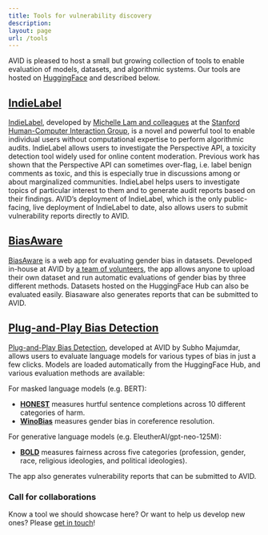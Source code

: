 ```yaml
---
title: Tools for vulnerability discovery
description:
layout: page
url: /tools
---
```

AVID is pleased to host a small but growing collection of tools to enable evaluation of models, datasets, and algorithmic systems. Our tools are hosted on [HuggingFace](https://huggingface.co/avid-ml) and described below. 


## [IndieLabel](https://huggingface.co/spaces/avid-ml/indie-label)
[IndieLabel](https://huggingface.co/spaces/avid-ml/indie-label), developed by [Michelle Lam and colleagues](https://hci.stanford.edu/publications/2022/Lam_EndUserAudits_CSCW22.pdf) at the [Stanford Human-Computer Interaction Group](https://hci.stanford.edu/), is a novel and powerful tool to enable individual users without computational expertise to perform algorithmic audits. IndieLabel allows users to investigate the Perspective API, a toxicity detection tool widely used for online content moderation. Previous work has shown that the Perspective API can sometimes over-flag, i.e. label benign comments as toxic, and this is especially true in discussions among or about marginalized communities. IndieLabel helps users to investigate topics of particular interest to them and to generate audit reports based on their findings. AVID’s deployment of IndieLabel, which is the only public-facing, live deployment of IndieLabel to date, also allows users to submit vulnerability reports directly to AVID.


## [BiasAware](https://huggingface.co/spaces/avid-ml/biasaware) 

[BiasAware](https://huggingface.co/spaces/avid-ml/biasaware) is a web app for evaluating gender bias in datasets.  Developed in-house at AVID by [a team of volunteers](https://avidml.org/blog/biasaware-1/), the app allows anyone to upload their own dataset and run automatic evaluations of gender bias by three different methods. Datasets hosted on the HuggingFace Hub can also be evaluated easily. Biasaware also generates reports that can be submitted to AVID.

## [Plug-and-Play Bias Detection](https://huggingface.co/spaces/avid-ml/bias-detection)

[Plug-and-Play Bias Detection](https://huggingface.co/spaces/avid-ml/bias-detection), developed at AVID by Subho Majumdar, allows users to evaluate language models for various types of bias in just a few clicks. Models are loaded automatically from the HuggingFace Hub, and various evaluation methods are available: 

For masked language models (e.g. BERT): 

* [**HONEST**](https://aclanthology.org/2021.naacl-main.191/) measures hurtful sentence completions across 10 different categories of harm.   
* [**WinoBias**](https://aclanthology.org/N18-2003/) measures gender bias in coreference resolution.   


For generative language models (e.g. EleutherAI/gpt-neo-125M): 

* [**BOLD**](https://dl.acm.org/doi/10.1145/3442188.3445924) measures fairness across five categories (profession, gender, race, religious ideologies, and political ideologies). 

 
The app also generates vulnerability reports that can be submitted to AVID.  

### Call for collaborations
Know a tool we should showcase here? Or want to help us develop new ones? Please [get in touch](https://avidml.org/contact/)!
